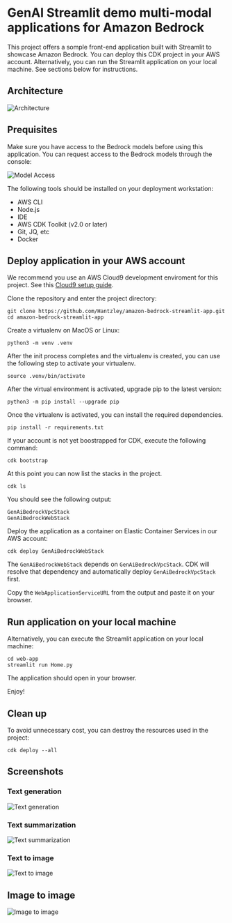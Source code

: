 
# GenAI Streamlit demo multi-modal applications for Amazon Bedrock

This project offers a somple front-end application built with Streamlit to showcase Amazon Bedrock. 
You can deploy this CDK project in your AWS account. Alternatively, you can run the Streamlit application on your local machine. 
See sections below for instructions.


## Architecture
![Architecture](./images/architecture.png)


## Prequisites

Make sure you have access to the Bedrock models before using this application. You can request access to the Bedrock models through the console:

![Model Access](./images/model-access.png)


The following tools should be installed on your deployment workstation:
* AWS CLI
* Node.js
* IDE
* AWS CDK Toolkit (v2.0 or later)
* Git, JQ, etc
* Docker


## Deploy application in your AWS account

We recommend you use an AWS Cloud9 development enviroment for this project. See this [Cloud9 setup guide](./cloud9.md).

Clone the repository and enter the project directory:

```
git clone https://github.com/Hantzley/amazon-bedrock-streamlit-app.git
cd amazon-bedrock-streamlit-app

```

Create a virtualenv on MacOS or Linux:

```
python3 -m venv .venv
```

After the init process completes and the virtualenv is created, you can use the following
step to activate your virtualenv.

```
source .venv/bin/activate
```

After the virtual environment is activated, upgrade pip to the latest version:
```
python3 -m pip install --upgrade pip
```

Once the virtualenv is activated, you can install the required dependencies.

```
pip install -r requirements.txt
```

If your account is not yet boostrapped for CDK, execute the following command:

```
cdk bootstrap
```

At this point you can now list the stacks in the project.

```
cdk ls
```
You should see the following output:

```
GenAiBedrockVpcStack
GenAiBedrockWebStack
```

Deploy the application as a container on Elastic Container Services in our AWS account:

```
cdk deploy GenAiBedrockWebStack
```
The `GenAiBedrockWebStack` depends on `GenAiBedrockVpcStack`. CDK will resolve that dependency and automatically deploy `GenAiBedrockVpcStack` first.

Copy the `WebApplicationServiceURL` from the output and paste it on your browser.


## Run application on your local machine

Alternatively, you can execute the Streamlit application on your local machine:

```
cd web-app
streamlit run Home.py 
```

The application should open in your browser.

Enjoy!

## Clean up

To avoid unnecessary cost, you can destroy the resources used in the project:

```
cdk deploy --all
```


## Screenshots

### Text generation

![Text generation](./images/01-text-generation.png)

### Text summarization

![Text summarization](./images/02-text-summarization.png)

### Text to image

![Text to image](./images/03-text-to-image.png)

## Image to image

![Image to image](./images/04-image-to-image.png)
